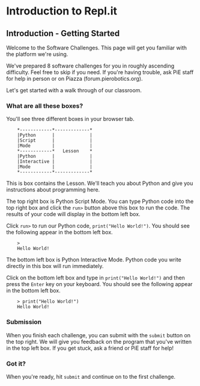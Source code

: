 # Introduction to Repl.it

## Introduction - Getting Started

Welcome to the Software Challenges. This page will get you familiar with the platform we're using.

We've prepared 8 software challenges for you in roughly ascending difficulty. Feel free to skip if you need. If you're having trouble, ask PiE staff for help in person or on Piazza (forum.pierobotics.org).

Let's get started with a walk through of our classroom.

### What are all these boxes?

You'll see three different boxes in your browser tab. 

        *------------*-------------*
        |Python      |             |
        |Script      |             |
        |Mode        |             |
        *------------*   Lesson    *
        |Python      |             |
        |Interactive |             |
        |Mode        |             |
        *------------*-------------*

This is box contains the Lesson. We'll teach you about Python and give you instructions about programming here.

The top right box is Python Script Mode. You can type Python code into the top right box and click the `run>` button above this box to run the code. The results of your code will display in the bottom left box.

Click `run>` to run our Python code, `print("Hello World!")`. You should see the following appear in the bottom left box.

        >
        Hello World!

The bottom left box is Python Interactive Mode. Python code you write directly in this box will run immediately.

Click on the bottom left box and type in `print("Hello World!")` and then press the `Enter` key on your keyboard. You should see the following appear in the bottom left box.

        > print("Hello World!")
        Hello World!

### Submission

When you finish each challenge, you can submit with the `submit` button on the top right. We will give you feedback on the program that you've written in the top left box. If you get stuck, ask a friend or PiE staff for help!


### Got it?

When you're ready, hit `submit` and continue on to the first challenge.
